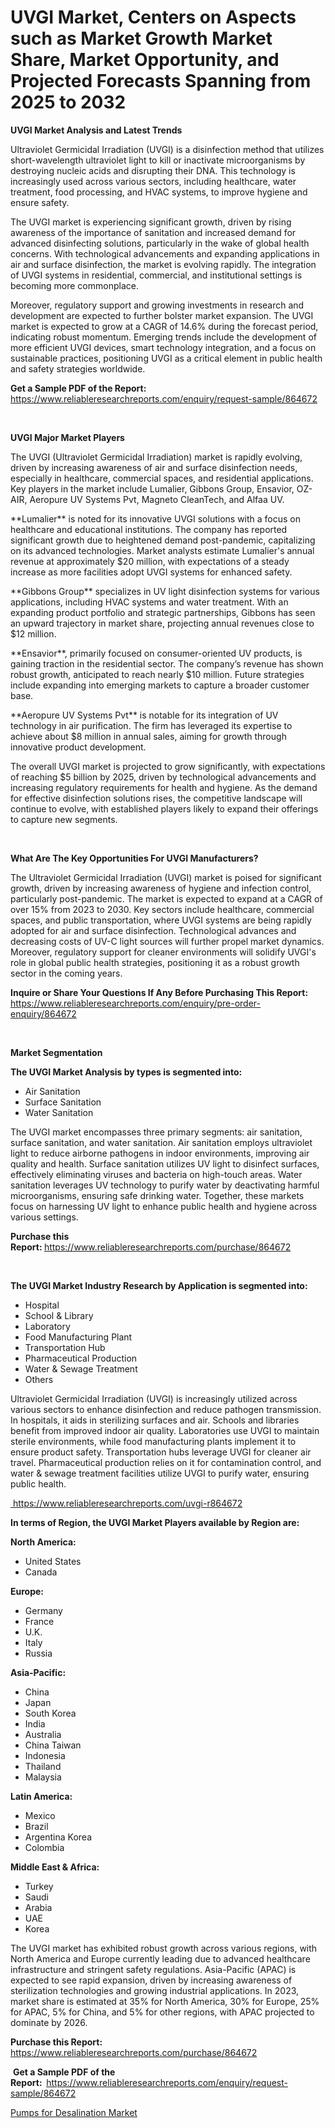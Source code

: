 <p><h1>UVGI Market, Centers on Aspects such as Market Growth Market Share, Market Opportunity, and Projected Forecasts Spanning from 2025 to 2032</h1></p><p><strong>UVGI Market Analysis and Latest Trends</strong></p>
<p><p>Ultraviolet Germicidal Irradiation (UVGI) is a disinfection method that utilizes short-wavelength ultraviolet light to kill or inactivate microorganisms by destroying nucleic acids and disrupting their DNA. This technology is increasingly used across various sectors, including healthcare, water treatment, food processing, and HVAC systems, to improve hygiene and ensure safety.</p><p>The UVGI market is experiencing significant growth, driven by rising awareness of the importance of sanitation and increased demand for advanced disinfecting solutions, particularly in the wake of global health concerns. With technological advancements and expanding applications in air and surface disinfection, the market is evolving rapidly. The integration of UVGI systems in residential, commercial, and institutional settings is becoming more commonplace.</p><p>Moreover, regulatory support and growing investments in research and development are expected to further bolster market expansion. The UVGI market is expected to grow at a CAGR of 14.6% during the forecast period, indicating robust momentum. Emerging trends include the development of more efficient UVGI devices, smart technology integration, and a focus on sustainable practices, positioning UVGI as a critical element in public health and safety strategies worldwide.</p></p>
<p><strong>Get a Sample PDF of the Report:&nbsp;</strong> <a href="https://www.reliableresearchreports.com/enquiry/request-sample/864672?utm_campaign=2187&utm_medium=2&utm_source=Github&utm_content=ia&utm_term=19022025&utm_id=uvgi">https://www.reliableresearchreports.com/enquiry/request-sample/864672</a></p>
<p>&nbsp;</p>
<p><strong>UVGI Major Market Players</strong></p>
<p><p>The UVGI (Ultraviolet Germicidal Irradiation) market is rapidly evolving, driven by increasing awareness of air and surface disinfection needs, especially in healthcare, commercial spaces, and residential applications. Key players in the market include Lumalier, Gibbons Group, Ensavior, OZ-AIR, Aeropure UV Systems Pvt, Magneto CleanTech, and Alfaa UV.</p><p>**Lumalier** is noted for its innovative UVGI solutions with a focus on healthcare and educational institutions. The company has reported significant growth due to heightened demand post-pandemic, capitalizing on its advanced technologies. Market analysts estimate Lumalier's annual revenue at approximately $20 million, with expectations of a steady increase as more facilities adopt UVGI systems for enhanced safety.</p><p>**Gibbons Group** specializes in UV light disinfection systems for various applications, including HVAC systems and water treatment. With an expanding product portfolio and strategic partnerships, Gibbons has seen an upward trajectory in market share, projecting annual revenues close to $12 million.</p><p>**Ensavior**, primarily focused on consumer-oriented UV products, is gaining traction in the residential sector. The company’s revenue has shown robust growth, anticipated to reach nearly $10 million. Future strategies include expanding into emerging markets to capture a broader customer base.</p><p>**Aeropure UV Systems Pvt** is notable for its integration of UV technology in air purification. The firm has leveraged its expertise to achieve about $8 million in annual sales, aiming for growth through innovative product development.</p><p>The overall UVGI market is projected to grow significantly, with expectations of reaching $5 billion by 2025, driven by technological advancements and increasing regulatory requirements for health and hygiene. As the demand for effective disinfection solutions rises, the competitive landscape will continue to evolve, with established players likely to expand their offerings to capture new segments.</p></p>
<p>&nbsp;</p>
<p><strong>What Are The Key Opportunities For UVGI Manufacturers?</strong></p>
<p><p>The Ultraviolet Germicidal Irradiation (UVGI) market is poised for significant growth, driven by increasing awareness of hygiene and infection control, particularly post-pandemic. The market is expected to expand at a CAGR of over 15% from 2023 to 2030. Key sectors include healthcare, commercial spaces, and public transportation, where UVGI systems are being rapidly adopted for air and surface disinfection. Technological advances and decreasing costs of UV-C light sources will further propel market dynamics. Moreover, regulatory support for cleaner environments will solidify UVGI's role in global public health strategies, positioning it as a robust growth sector in the coming years.</p></p>
<p><strong>Inquire or Share Your Questions If Any Before Purchasing This Report:</strong> <a href="https://www.reliableresearchreports.com/enquiry/pre-order-enquiry/864672?utm_campaign=2187&utm_medium=2&utm_source=Github&utm_content=ia&utm_term=19022025&utm_id=uvgi">https://www.reliableresearchreports.com/enquiry/pre-order-enquiry/864672</a></p>
<p>&nbsp;</p>
<p><strong>Market Segmentation</strong></p>
<p><strong>The UVGI Market Analysis by types is segmented into:</strong></p>
<p><ul><li>Air Sanitation</li><li>Surface Sanitation</li><li>Water Sanitation</li></ul></p>
<p><p>The UVGI market encompasses three primary segments: air sanitation, surface sanitation, and water sanitation. Air sanitation employs ultraviolet light to reduce airborne pathogens in indoor environments, improving air quality and health. Surface sanitation utilizes UV light to disinfect surfaces, effectively eliminating viruses and bacteria on high-touch areas. Water sanitation leverages UV technology to purify water by deactivating harmful microorganisms, ensuring safe drinking water. Together, these markets focus on harnessing UV light to enhance public health and hygiene across various settings.</p></p>
<p><strong>Purchase this Report:&nbsp;</strong><a href="https://www.reliableresearchreports.com/purchase/864672?utm_campaign=2187&utm_medium=2&utm_source=Github&utm_content=ia&utm_term=19022025&utm_id=uvgi">https://www.reliableresearchreports.com/purchase/864672</a></p>
<p>&nbsp;</p>
<p><strong>The UVGI Market Industry Research by Application is segmented into:</strong></p>
<p><ul><li>Hospital</li><li>School & Library</li><li>Laboratory</li><li>Food Manufacturing Plant</li><li>Transportation Hub</li><li>Pharmaceutical Production</li><li>Water & Sewage Treatment</li><li>Others</li></ul></p>
<p><p>Ultraviolet Germicidal Irradiation (UVGI) is increasingly utilized across various sectors to enhance disinfection and reduce pathogen transmission. In hospitals, it aids in sterilizing surfaces and air. Schools and libraries benefit from improved indoor air quality. Laboratories use UVGI to maintain sterile environments, while food manufacturing plants implement it to ensure product safety. Transportation hubs leverage UVGI for cleaner air travel. Pharmaceutical production relies on it for contamination control, and water & sewage treatment facilities utilize UVGI to purify water, ensuring public health.</p></p>
<p><a href="https://www.reliableresearchreports.com/uvgi-r864672?utm_campaign=2187&utm_medium=2&utm_source=Github&utm_content=ia&utm_term=19022025&utm_id=uvgi">&nbsp;https://www.reliableresearchreports.com/uvgi-r864672</a></p>
<p><strong>In terms of Region, the UVGI Market Players available by Region are:</strong></p>
<p>
    <p> <strong> North America: </strong>
        <ul>
            <li>United States</li>
            <li>Canada</li>
        </ul>
        </p> 
    <p> <strong> Europe: </strong>
        <ul>
            <li>Germany</li>
            <li>France</li>
            <li>U.K.</li>
            <li>Italy</li>
            <li>Russia</li>
        </ul>
        </p> 
    <p> <strong> Asia-Pacific: </strong>
        <ul>
            <li>China</li>
            <li>Japan</li>
            <li>South Korea</li>
            <li>India</li>
            <li>Australia</li>
            <li>China Taiwan</li>
            <li>Indonesia</li>
            <li>Thailand</li>
            <li>Malaysia</li>
        </ul>
        </p> 
    <p> <strong> Latin America: </strong>
        <ul>
            <li>Mexico</li>
            <li>Brazil</li>
            <li>Argentina Korea</li>
            <li>Colombia</li>
        </ul>
        </p> 
    <p> <strong> Middle East & Africa: </strong>
        <ul>
            <li>Turkey</li>
            <li>Saudi</li>
            <li>Arabia</li>
            <li>UAE</li>
            <li>Korea</li>
        </ul>
    </p>
    </p>
<p><p>The UVGI market has exhibited robust growth across various regions, with North America and Europe currently leading due to advanced healthcare infrastructure and stringent safety regulations. Asia-Pacific (APAC) is expected to see rapid expansion, driven by increasing awareness of sterilization technologies and growing industrial applications. In 2023, market share is estimated at 35% for North America, 30% for Europe, 25% for APAC, 5% for China, and 5% for other regions, with APAC projected to dominate by 2026.</p></p>
<p><strong>Purchase this Report: </strong><a href="https://www.reliableresearchreports.com/purchase/864672?utm_campaign=2187&utm_medium=2&utm_source=Github&utm_content=ia&utm_term=19022025&utm_id=uvgi">https://www.reliableresearchreports.com/purchase/864672</a></p>
<p>&nbsp;<strong>Get a Sample PDF of the Report:&nbsp;&nbsp;</strong><a href="https://www.reliableresearchreports.com/enquiry/request-sample/864672?utm_campaign=2187&utm_medium=2&utm_source=Github&utm_content=ia&utm_term=19022025&utm_id=uvgi">https://www.reliableresearchreports.com/enquiry/request-sample/864672</a></p>
<p><strong></strong></p>
<p><p><a href="https://github.com/sca704osol/Market-Research-Report-List-1/blob/main/pumps-for-desalination-market.md?utm_campaign=2187&utm_medium=2&utm_source=Github&utm_content=ia&utm_term=19022025&utm_id=uvgi">Pumps for Desalination Market</a></p></p>